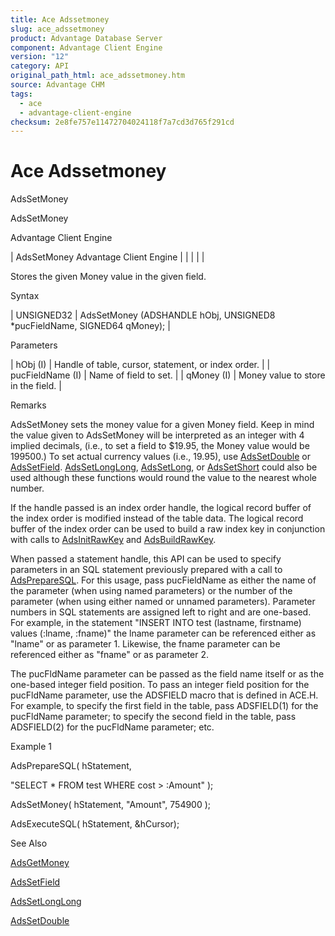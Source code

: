 ```yaml
---
title: Ace Adssetmoney
slug: ace_adssetmoney
product: Advantage Database Server
component: Advantage Client Engine
version: "12"
category: API
original_path_html: ace_adssetmoney.htm
source: Advantage CHM
tags:
  - ace
  - advantage-client-engine
checksum: 2e8fe757e11472704024118f7a7cd3d765f291cd
---
```


# Ace Adssetmoney

AdsSetMoney

AdsSetMoney

Advantage Client Engine

| AdsSetMoney  Advantage Client Engine |  |  |  |  |

Stores the given Money value in the given field.

Syntax

| UNSIGNED32 | AdsSetMoney (ADSHANDLE hObj, UNSIGNED8 \*pucFieldName,  SIGNED64 qMoney); |

Parameters

| hObj (I) | Handle of table, cursor, statement, or index order. |
| pucFieldName (I) | Name of field to set. |
| qMoney (I) | Money value to store in the field. |

Remarks

AdsSetMoney sets the money value for a given Money field. Keep in mind the value given to AdsSetMoney will be interpreted as an integer with 4 implied decimals, (i.e., to set a field to $19.95, the Money value would be 199500.) To set actual currency values (i.e., 19.95), use [AdsSetDouble](ace_adssetdouble.md) or [AdsSetField](ace_adssetfield.md). [AdsSetLongLong](ace_adssetlonglong.md), [AdsSetLong](ace_adssetlong.md), or [AdsSetShort](ace_adssetshort.md) could also be used although these functions would round the value to the nearest whole number.

If the handle passed is an index order handle, the logical record buffer of the index order is modified instead of the table data. The logical record buffer of the index order can be used to build a raw index key in conjunction with calls to [AdsInitRawKey](ace_adsinitrawkey.md) and [AdsBuildRawKey](ace_adsbuildrawkey.md).

When passed a statement handle, this API can be used to specify parameters in an SQL statement previously prepared with a call to [AdsPrepareSQL](ace_adspreparesql.md). For this usage, pass pucFieldName as either the name of the parameter (when using named parameters) or the number of the parameter (when using either named or unnamed parameters). Parameter numbers in SQL statements are assigned left to right and are one-based. For example, in the statement "INSERT INTO test (lastname, firstname) values (:lname, :fname)" the lname parameter can be referenced either as "lname" or as parameter 1. Likewise, the fname parameter can be referenced either as "fname" or as parameter 2.

The pucFldName parameter can be passed as the field name itself or as the one-based integer field position. To pass an integer field position for the pucFldName parameter, use the ADSFIELD macro that is defined in ACE.H. For example, to specify the first field in the table, pass ADSFIELD(1) for the pucFldName parameter; to specify the second field in the table, pass ADSFIELD(2) for the pucFldName parameter; etc.

Example 1

AdsPrepareSQL( hStatement,

"SELECT \* FROM test WHERE cost > :Amount" );

AdsSetMoney( hStatement, "Amount", 754900 );

AdsExecuteSQL( hStatement, &hCursor);

See Also

[AdsGetMoney](ace_adsgetmoney.md)

[AdsSetField](ace_adssetfield.md)

[AdsSetLongLong](ace_adssetlonglong.md)

[AdsSetDouble](ace_adssetdouble.md)

